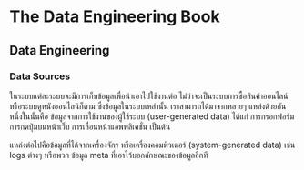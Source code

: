 # The Data Engineering Book

## Data Engineering

### Data Sources

ในระบบแต่ละระบบจะมีการเก็บข้อมูลเพื่อนำเอาไปใช้งานต่อ ไม่ว่าจะเป็นระบบการซื้อสินค้าออนไลน์ หรือระบบดูหนังออนไลน์ก็ตาม ซึ่งข้อมูลในระบบเหล่านั้น เราสามารถได้มาจากหลายๆ แหล่งด้วยกัน หนึ่งในนั้นคือ ข้อมูลจากการใช้งานของผู้ใช้ระบบ (user-generated data) ได้แก่ การกรอกฟอร์ม การกดปุ่มบนหน้าเว็บ การเลื่อนหน้าแอพพลิเคชั่น เป็นต้น

แหล่งต่อไปคือข้อมูลที่ได้จากเครื่องจักร หรือเครื่องคอมพิวเตอร์ (system-generated data) เช่น logs ต่างๆ หรือพวก ข้อมูล meta ที่เอาไว้บอกลักษณะของข้อมูลอีกที